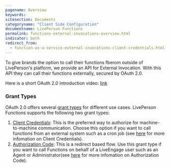 ```yaml
---
pagename: Overview
keywords:
sitesection: Documents
categoryname: "Client Side Configuration"
documentname: LivePerson Functions
permalink: functions-external-invocations-overview.html
indicator: both
redirect_from:
  - function-as-a-service-external-invocations-client-credentials.html
---
```


To give brands the option to call their functions fberom outside of LivePerson's platform, we provide an API for External Invocation. With this API they can call their functions externally, secured by OAuth 2.0.

Here is a short OAuth 2.0 introduction video: [link](https://www.youtube.com/watch?v=CPbvxxslDTU)

### Grant Types
OAuth 2.0 offers several [grant types](https://oauth.net/2/grant-types/) for different use cases. LivePerson Functions supports the following two grant types:

1. [Client Credentials](function-as-a-service-external-invocations-client-credentials.html): This is the preferred way to authorize for machine-to-machine communication. Choose this option if you want to call functions from an external system such as a cron job (see [here](https://oauth.net/2/grant-types/client-credentials/) for more infomation on Client Credentials).
2. [Authorization Code](function-as-a-service-external-invocations-authorization-code.html): This is a redirect based flow. Use this grant type if you want to call Functions on behalf of a LiveEngage user such as an Agent or Administrator(see [here](https://oauth.net/2/grant-types/authorization-code/) for more infomation on Authorization Code).
